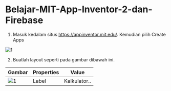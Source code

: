 # Belajar-MIT-App-Inventor-2-dan-Firebase

1. Masuk kedalam situs https://appinventor.mit.edu/. Kemudian pilih Create Apps

![1](https://user-images.githubusercontent.com/49858542/90304641-171e6880-dee4-11ea-8afe-06d5e8a64b06.png)

2. Buatlah layout seperti pada gambar dibawah ini.

| Gambar                                                                                                      |  Properties |   Value        |
|-------------------------------------------------------------------------------------------------------------|-------------|----------------|
|  ![1](https://user-images.githubusercontent.com/49858542/90304864-41712580-dee6-11ea-96f1-d2f64b9e39cf.png) | Label       | Kalkulator..   |

